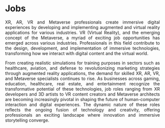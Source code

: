 # Jobs

<p align="justify">XR, AR, VR and Metaverse professionals create immersive digital experiences by developing and implementing augmented and virtual reality applications for various industries. VR (Virtual Reality), and the emerging concept of the Metaverse, a myriad of exciting job opportunities has emerged across various industries. Professionals in this field contribute to the design, development, and implementation of immersive technologies, transforming how we interact with digital content and the virtual world. </p>

<p align="justify"> From creating realistic simulations for training purposes in sectors such as healthcare, aviation, and defense to revolutionizing marketing strategies through augmented reality applications, the demand for skilled XR, AR, VR, and Metaverse specialists continues to rise. As businesses across gaming, education, healthcare, real estate, and entertainment recognize the transformative potential of these technologies, job roles ranging from XR developers and 3D artists to VR content creators and Metaverse architects are becoming increasingly pivotal in shaping the future of human-computer interaction and digital experiences. The dynamic nature of these roles reflects the ongoing fusion of technology and creativity, offering professionals an exciting landscape where innovation and immersive storytelling converge.</p>

